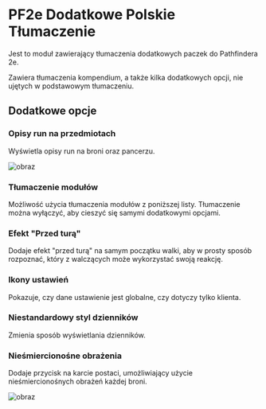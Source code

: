 # PF2e Dodatkowe Polskie Tłumaczenie
Jest to moduł zawierający tłumaczenia dodatkowych paczek do Pathfindera 2e.

Zawiera tłumaczenia kompendium, a także kilka dodatkowych opcji, nie ujętych w podstawowym tłumaczeniu.

## Dodatkowe opcje
### Opisy run na przedmiotach
Wyświetla opisy run na broni oraz pancerzu.

![obraz](https://github.com/user-attachments/assets/45058316-8b7a-4b93-810e-154889a0f6cf)

### Tłumaczenie modułów
Możliwość użycia tłumaczenia modułów z poniższej listy. Tłumaczenie można wyłączyć, aby cieszyć się samymi dodatkowymi opcjami.
### Efekt "Przed turą"
Dodaje efekt "przed turą" na samym początku walki, aby w prosty sposób rozpoznać, który z walczących może wykorzystać swoją reakcję.
### Ikony ustawień
Pokazuje, czy dane ustawienie jest globalne, czy dotyczy tylko klienta.
### Niestandardowy styl dzienników
Zmienia sposób wyświetlania dzienników.
### Nieśmiercionośne obrażenia
Dodaje przycisk na karcie postaci, umożliwiający użycie nieśmiercionośnych obrażeń każdej broni.

![obraz](https://github.com/user-attachments/assets/e19aad18-25df-4e32-9ab4-eac019343fc7)
